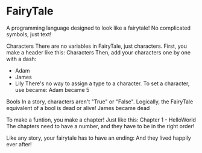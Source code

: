 # FairyTale
A programming language designed to look like a fairytale! No complicated symbols, just text!

Characters
There are no variables in FairyTale, just characters. First, you make a header like this:
Characters
Then, add your characters one by one with a dash:
- Adam
- James
- Lily
There's no way to assign a type to a character.
To set a character, use became:
Adam became 5

Bools
In a story, characters aren't "True" or "False". Logically, the FairyTale equivalent of a bool is dead or alive!
James became dead

To make a funtion, you make a chapter! Just like this:
Chapter 1 - HelloWorld
The chapters need to have a number, and they have to be in the right order!

Like any story, your fairytale has to have an ending:
And they lived happily ever after!
